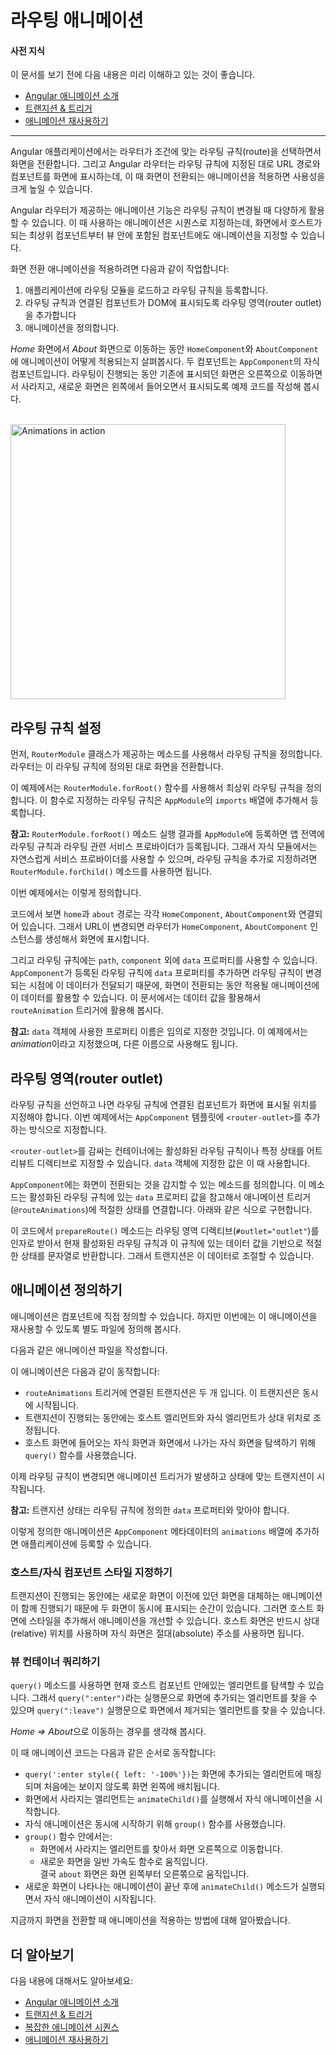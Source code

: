 <!--
# Route transition animations
-->
# 라우팅 애니메이션

<!--
#### Prerequisites
-->
#### 사전 지식

<!--
A basic understanding of the following concepts:

* [Introduction to Angular animations](guide/animations)
* [Transition and triggers](guide/transition-and-triggers)
* [Reusable animations](guide/reusable-animations)

<hr>

Routing enables users to navigate between different routes in an application. When a user navigates from one route to another, the Angular router maps the URL path to a relevant component and displays its view. Animating this route transition can greatly enhance the user experience.

The Angular router comes with high-level animation functions that let you animate the transitions between views when a route changes. To produce an animation sequence when switching between routes, you need to define nested animation sequences. Start with the top-level component that hosts the view, and nest additional animations in the components that host the embedded views.

To enable routing transition animation, do the following:

1. Import the routing module into the application and create a routing configuration that defines the possible routes.
2. Add a router outlet to tell the Angular router where to place the activated components in the DOM.
3. Define the animation.


Let's illustrate a router transition animation by navigating between two routes, *Home* and *About* associated with the `HomeComponent` and `AboutComponent` views respectively. Both of these component views are children of the top-most view, hosted by `AppComponent`. We'll implement a router transition animation that slides in the new view to the right and slides out the old view when the user navigates between the two routes.

</br>

<div class="lightbox">
  <img src="generated/images/guide/animations/route-animation.gif" alt="Animations in action" width="440">
</div>
-->
이 문서를 보기 전에 다음 내용은 미리 이해하고 있는 것이 좋습니다.

* [Angular 애니메이션 소개](guide/animations)
* [트랜지션 & 트리거](guide/transition-and-triggers)
* [애니메이션 재사용하기](guide/reusable-animations)

<hr>

Angular 애플리케이션에서는 라우터가 조건에 맞는 라우팅 규칙(route)을 선택하면서 화면을 전환합니다. 그리고 Angular 라우터는 라우팅 규칙에 지정된 대로 URL 경로와 컴포넌트를 화면에 표시하는데, 이 때 화면이 전환되는 애니메이션을 적용하면 사용성을 크게 높일 수 있습니다.

Angular 라우터가 제공하는 애니메이션 기능은 라우팅 규칙이 변경될 때 다양하게 활용할 수 있습니다. 이 때 사용하는 애니메이션은 시퀀스로 지정하는데, 화면에서 호스트가 되는 최상위 컴포넌트부터 뷰 안에 포함된 컴포넌트에도 애니메이션을 지정할 수 있습니다.

화면 전환 애니메이션을 적용하려면 다음과 같이 작업합니다:

1. 애플리케이션에 라우팅 모듈을 로드하고 라우팅 규칙을 등록합니다.
2. 라우팅 규칙과 연결된 컴포넌트가 DOM에 표시되도록 라우팅 영역(router outlet)을 추가합니다
3. 애니메이션을 정의합니다.

*Home* 화면에서 *About* 화면으로 이동하는 동안 `HomeComponent`와 `AboutComponent`에 애니메이션이 어떻게 적용되는지 살펴봅시다. 두 컴포넌트는 `AppComponent`의 자식 컴포넌트입니다. 라우팅이 진행되는 동안 기존에 표시되던 화면은 오른쪽으로 이동하면서 사라지고, 새로운 화면은 왼쪽에서 들어오면서 표시되도록 예제 코드를 작성해 봅시다.

</br>

<div class="lightbox">
  <img src="generated/images/guide/animations/route-animation.gif" alt="Animations in action" width="440">
</div>


<!--
## Route configuration
-->
## 라우팅 규칙 설정

<!--
To begin, configure a set of routes using methods available in the `RouterModule` class. This route configuration tells the router how to navigate.

Use the `RouterModule.forRoot` method to define a set of routes. Also, import this `RouterModule` to the `imports` array of the main module, `AppModule`.

<div class="alert is-helpful">

**Note:** Use the `RouterModule.forRoot` method in the root module, `AppModule`, to register top-level application routes and providers. For feature modules, call the `RouterModule.forChild` method to register additional routes.

</div>

The following configuration defines the possible routes for the application.

<code-example path="animations/src/app/app.module.ts" header="src/app/app.module.ts" region="route-animation-data" language="typescript"></code-example>

The `home` and `about` paths are associated with the `HomeComponent` and `AboutComponent` views. The route configuration tells the Angular router to instantiate the `HomeComponent` and `AboutComponent` views when the navigation matches the corresponding path.

In addition to `path` and `component`, the `data` property of each route defines the key animation-specific configuration associated with a route. The `data` property value is passed into `AppComponent` when the route changes. You can also pass additional data in route config that is consumed within the animation. The data property value has to match the transitions defined in the `routeAnimation` trigger, which we'll define later.

<div class="alert is-helpful">

**Note:** The `data` property names that you use can be arbitrary. For example, the name *animation* used in the example above is an arbitrary choice.

</div>
-->
먼저, `RouterModule` 클래스가 제공하는 메소드를 사용해서 라우팅 규칙을 정의합니다. 라우터는 이 라우팅 규칙에 정의된 대로 화면을 전환합니다.

이 예제에서는 `RouterModule.forRoot()` 함수를 사용해서 최상위 라우팅 규칙을 정의합니다. 이 함수로 지정하는 라우팅 규칙은 `AppModule`의 `imports` 배열에 추가해서 등록합니다.

<div class="alert is-helpful">

**참고:** `RouterModule.forRoot()` 메소드 실행 결과를 `AppModule`에 등록하면 앱 전역에 라우팅 규칙과 라우팅 관련 서비스 프로바이더가 등록됩니다. 그래서 자식 모듈에서는 자연스럽게 서비스 프로바이더를 사용할 수 있으며, 라우팅 규칙을 추가로 지정하려면 `RouterModule.forChild()` 메소드를 사용하면 됩니다.

</div>

이번 예제에서는 이렇게 정의합니다.

<code-example path="animations/src/app/app.module.ts" header="src/app/app.module.ts" region="route-animation-data" language="typescript"></code-example>

코드에서 보면 `home`과 `about` 경로는 각각 `HomeComponent`, `AboutComponent`와 연결되어 있습니다. 그래서 URL이 변경되면 라우터가 `HomeComponent`, `AboutComponent` 인스턴스를 생성해서 화면에 표시합니다.

그리고 라우팅 규칙에는 `path`, `component` 외에 `data` 프로퍼티를 사용할 수 있습니다. `AppComponent`가 등록된 라우팅 규칙에 `data` 프로퍼티를 추가하면 라우팅 규칙이 변경되는 시점에 이 데이터가 전달되기 때문에, 화면이 전환되는 동안 적용될 애니메이션에 이 데이터를 활용할 수 있습니다. 이 문서에서는 데이터 값을 활용해서 `routeAnimation` 트리거에 활용해 봅시다.

<div class="alert is-helpful">

**참고:** `data` 객체에 사용한 프로퍼티 이름은 임의로 지정한 것입니다. 이 예제에서는 *animation*이라고 지정했으며, 다른 이름으로 사용해도 됩니다.

</div>


<!--
## Router outlet
-->
## 라우팅 영역(router outlet)

<!--
After configuring the routes, tell the Angular router where to render the views when matched with a route. You can set a router outlet by inserting a `<router-outlet>` container inside the root `AppComponent` template.

The `<router-outlet>` container has an attribute directive that contains data about active routes and their states, based on the `data` property that we set in the route configuration.

<code-example path="animations/src/app/app.component.html" header="src/app/app.component.html" region="route-animations-outlet"></code-example>

`AppComponent` defines a method that can detect when a view changes. The method assigns an animation state value to the animation trigger (`@routeAnimation`) based on the route configuration `data` property value. Here's an example of an `AppComponent` method that detects when a route change happens.

<code-example path="animations/src/app/app.component.ts" header="src/app/app.component.ts" region="prepare-router-outlet" language="typescript"></code-example>

Here, the `prepareRoute()` method takes the value of the outlet directive (established through `#outlet="outlet"`) and returns a string value representing the state of the animation based on the custom data of the current active route. You can use this data to control which transition to execute for each route.
-->
라우팅 규칙을 선언하고 나면 라우팅 규칙에 연결된 컴포넌트가 화면에 표시될 위치를 지정해야 합니다. 이번 예제에서는 `AppComponent` 템플릿에 `<router-outlet>`를 추가하는 방식으로 지정합니다.

`<router-outlet>`를 감싸는 컨테이너에는 활성화된 라우팅 규칙이나 특정 상태를 어트리뷰트 디렉티브로 지정할 수 있습니다. `data` 객체에 지정한 값은 이 때 사용합니다.

<code-example path="animations/src/app/app.component.html" header="src/app/app.component.html" region="route-animations-outlet"></code-example>

`AppComponent`에는 화면이 전환되는 것을 감지할 수 있는 메소드를 정의합니다. 이 메소드는 활성화된 라우팅 규칙에 있는 `data` 프로퍼티 값을 참고해서 애니메이션 트리거(`@routeAnimations`)에 적절한 상태를 연결합니다. 아래와 같은 식으로 구현합니다.

<code-example path="animations/src/app/app.component.ts" header="src/app/app.component.ts" region="prepare-router-outlet" language="typescript"></code-example>

이 코드에서 `prepareRoute()` 메소드는 라우팅 영역 디렉티브(`#outlet="outlet"`)를 인자로 받아서 현재 활성화된 라우팅 규칙과 이 규칙에 있는 데이터 값을 기반으로 적절한 상태를 문자열로 반환합니다. 그래서 트랜지션은 이 데이터로 조절할 수 있습니다.


<!--
## Animation definition
-->
## 애니메이션 정의하기

<!--
Animations can be defined directly inside your components. For this example we are defining the animations in a separate file, which allows us to re-use the animations.

The following code snippet defines a reusable animation named `slideInAnimation`.


<code-example path="animations/src/app/animations.ts" header="src/app/animations.ts" region="route-animations" language="typescript"></code-example>

The animation definition does several things:

* Defines two transitions. A single trigger can define multiple states and transitions.
* Adjusts the styles of the host and child views to control their relative positions during the transition.
* Uses `query()` to determine which child view is entering and which is leaving the host view.

A route change activates the animation trigger, and a transition matching the state change is applied.

<div class="alert is-helpful">

**Note:** The transition states must match the `data` property value defined in the route configuration.
</div>

Make the animation definition available in your application by adding the reusable animation (`slideInAnimation`) to the `animations` metadata of the `AppComponent`.

<code-example path="animations/src/app/app.component.ts" header="src/app/app.component.ts" region="define" language="typescript"></code-example>
-->
애니메이션은 컴포넌트에 직접 정의할 수 있습니다. 하지만 이번에는 이 애니메이션을 재사용할 수 있도록 별도 파일에 정의해 봅시다.

다음과 같은 애니메이션 파일을 작성합니다.

<code-example path="animations/src/app/animations.ts" header="src/app/animations.ts" region="route-animations" language="typescript"></code-example>

이 애니메이션은 다음과 같이 동작합니다:

* `routeAnimations` 트리거에 연결된 트랜지션은 두 개 입니다. 이 트랜지션은 동시에 시작됩니다.
* 트랜지션이 진행되는 동안에는 호스트 엘리먼트와 자식 엘리먼트가 상대 위치로 조정됩니다.
* 호스트 화면에 들어오는 자식 화면과 화면에서 나가는 자식 화면을 탐색하기 위해 `query()` 함수를 사용했습니다.

이제 라우팅 규칙이 변경되면 애니메이션 트리거가 발생하고 상태에 맞는 트랜지션이 시작됩니다.

<div class="alert is-helpful">

**참고:** 트랜지션 상태는 라우팅 규칙에 정의한 `data` 프로퍼티와 맞아야 합니다.

</div>

이렇게 정의한 애니메이션은 `AppComponent` 메타데이터의 `animations` 배열에 추가하면 애플리케이션에 등록할 수 있습니다.

<code-example path="animations/src/app/app.component.ts" header="src/app/app.component.ts" region="define" language="typescript"></code-example>


<!--
### Styling the host and child components
-->
### 호스트/자식 컴포넌트 스타일 지정하기

<!--
During a transition, a new view is inserted directly after the old one and both elements appear on screen at the same time. To prevent this, apply additional styling to the host view, and to the removed and inserted child views. The host view must use relative positioning, and the child views must use absolute positioning. Adding styling to the views animates the containers in place, without the DOM moving things around.

<code-example path="animations/src/app/animations.ts" header="src/app/animations.ts" region="style-view" language="typescript"></code-example>
-->
트랜지션이 진행되는 동안에는 새로운 화면이 이전에 있던 화면을 대체하는 애니메이션이 함께 진행되기 때문에 두 화면이 동시에 표시되는 순간이 있습니다. 그러면 호스트 화면에 스타일을 추가해서 애니메이션을 개선할 수 있습니다. 호스트 화면은 반드시 상대(relative) 위치를 사용하며 자식 화면은 절대(absolute) 주소를 사용하면 됩니다.

<code-example path="animations/src/app/animations.ts" header="src/app/animations.ts" region="style-view" language="typescript"></code-example>


<!--
### Querying the view containers
-->
### 뷰 컨테이너 쿼리하기

<!--
Use the `query()` method to find and animate elements within the current host component. The `query(":enter")` statement returns the view that is being inserted, and `query(":leave")` returns the view that is being removed.

Let's assume that we are routing from the *Home => About*.

<code-example path="animations/src/app/animations.ts" header="src/app/animations.ts (Continuation from above)" region="query" language="typescript"></code-example>

The animation code does the following after styling the views:

* `query(':enter', style({ left: '-100%' }))` matches the view that is added and hides the newly added view by positioning it to the far left.
* Calls `animateChild()` on the view that is leaving, to run its child animations.
* Uses `group()` function to make the inner animations run in parallel.
* Within the `group()` function:
    * Queries the view that is removed and animates it to slide far to the right.
    * Slides in the new view by animating the view with an easing function and duration. </br>
    This animation results in the `about` view sliding from the left to right.
* Calls the `animateChild()` method on the new view to run its child animations after the main animation completes.

You now have a basic routable animation that animates routing from one view to another.
-->
`query()` 메소드를 사용하면 현재 호스트 컴포넌트 안에있는 엘리먼트를 탐색할 수 있습니다. 그래서 `query(":enter")`라는 실행문으로 화면에 추가되는 엘리먼트를 찾을 수 있으며 `query(":leave")` 실행문으로 화면에서 제거되는 엘리먼트를 찾을 수 있습니다.

*Home => About*으로 이동하는 경우를 생각해 봅시다.

<code-example path="animations/src/app/animations.ts" header="src/app/animations.ts (Continuation from above)" region="query" language="typescript"></code-example>

이 때 애니메이션 코드는 다음과 같은 순서로 동작합니다:

* `query(':enter style({ left: '-100%'})`는 화면에 추가되는 엘리먼트에 매칭되며 처음에는 보이지 않도록 화면 왼쪽에 배치됩니다.
* 화면에서 사라지는 엘리먼트는 `animateChild()`를 실행해서 자식 애니메이션을 시작합니다.
* 자식 애니메이션은 동시에 시작하기 위해 `group()` 함수를 사용했습니다.
* `group()` 함수 안에서는:
	* 화면에서 사라지는 엘리먼트를 찾아서 화면 오른쪽으로 이동합니다.
	* 새로운 화면을 일반 가속도 함수로 움직입니다.</br>
	결국 `about` 화면은 화면 왼쪽부터 오른쪾으로 움직입니다.
* 새로운 화면이 나타나는 애니메이션이 끝난 후에 `animateChild()` 메소드가 실행되면서 자식 애니메이션이 시작됩니다.

지금까지 화면을 전환할 때 애니메이션을 적용하는 방법에 대해 알아봤습니다.


<!--
## More on Angular animations
-->
## 더 알아보기

<!--
You may also be interested in the following:

* [Introduction to Angular animations](guide/animations)
* [Transition and triggers](guide/transition-and-triggers)
* [Complex animation sequences](guide/complex-animation-sequences)
* [Reusable animations](guide/reusable-animations)
-->
다음 내용에 대해서도 알아보세요:

* [Angular 애니메이션 소개](guide/animations)
* [트랜지션 & 트리거](guide/transition-and-triggers)
* [복잡한 애니메이션 시퀀스](guide/complex-animation-sequences)
* [애니메이션 재사용하기](guide/reusable-animations)